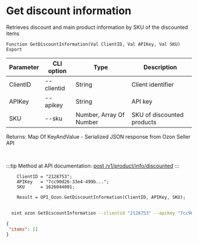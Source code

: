 ﻿---
sidebar_position: 3
---

# Get discount information
 Retrieves discount and main product information by SKU of the discounted items



`Function GetDiscountInformation(Val ClientID, Val APIKey, Val SKU) Export`

  | Parameter | CLI option | Type | Description |
  |-|-|-|-|
  | ClientID | --clientid | String | Client identifier |
  | APIKey | --apikey | String | API key |
  | SKU | --sku | Number, Array Of Number | SKU of discounted products |

  
  Returns:  Map Of KeyAndValue - Serialized JSON response from Ozon Seller API

<br/>

:::tip
Method at API documentation: [post /v1/product/info/discounted](https://docs.ozon.ru/api/seller/#operation/ProductAPI_GetProductInfoDiscounted)
:::
<br/>


```bsl title="Code example"
    ClientID = "2128753";
    APIKey   = "7cc90d26-33e4-499b...";
    SKU      = 1626044001;

    Result = OPI_Ozon.GetDiscountInformation(ClientID, APIKey, SKU);
```



```sh title="CLI command example"
    
  oint ozon GetDiscountInformation --clientid "2128753" --apikey "7cc90d26-33e4-499b..." --sku %sku%

```

```json title="Result"
{
 "items": []
}
```
